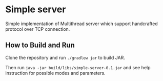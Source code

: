 # Simple server
Simple implementation of Multithread server which support handcrafted protocol over TCP connection.

## How to Build and Run
Clone the repository and run `./gradlew jar` to build JAR.

Then run `java -jar build/libs/simple-server-0.1.jar` and see help instruction for possible modes and parameters.
